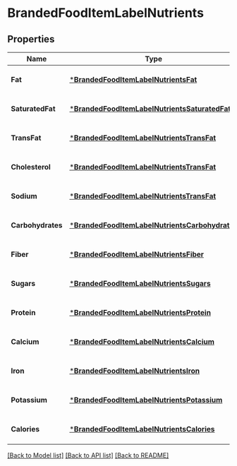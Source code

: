 # BrandedFoodItemLabelNutrients

## Properties
Name | Type | Description | Notes
------------ | ------------- | ------------- | -------------
**Fat** | [***BrandedFoodItemLabelNutrientsFat**](BrandedFoodItem_labelNutrients_fat.md) |  | [optional] [default to null]
**SaturatedFat** | [***BrandedFoodItemLabelNutrientsSaturatedFat**](BrandedFoodItem_labelNutrients_saturatedFat.md) |  | [optional] [default to null]
**TransFat** | [***BrandedFoodItemLabelNutrientsTransFat**](BrandedFoodItem_labelNutrients_transFat.md) |  | [optional] [default to null]
**Cholesterol** | [***BrandedFoodItemLabelNutrientsTransFat**](BrandedFoodItem_labelNutrients_transFat.md) |  | [optional] [default to null]
**Sodium** | [***BrandedFoodItemLabelNutrientsTransFat**](BrandedFoodItem_labelNutrients_transFat.md) |  | [optional] [default to null]
**Carbohydrates** | [***BrandedFoodItemLabelNutrientsCarbohydrates**](BrandedFoodItem_labelNutrients_carbohydrates.md) |  | [optional] [default to null]
**Fiber** | [***BrandedFoodItemLabelNutrientsFiber**](BrandedFoodItem_labelNutrients_fiber.md) |  | [optional] [default to null]
**Sugars** | [***BrandedFoodItemLabelNutrientsSugars**](BrandedFoodItem_labelNutrients_sugars.md) |  | [optional] [default to null]
**Protein** | [***BrandedFoodItemLabelNutrientsProtein**](BrandedFoodItem_labelNutrients_protein.md) |  | [optional] [default to null]
**Calcium** | [***BrandedFoodItemLabelNutrientsCalcium**](BrandedFoodItem_labelNutrients_calcium.md) |  | [optional] [default to null]
**Iron** | [***BrandedFoodItemLabelNutrientsIron**](BrandedFoodItem_labelNutrients_iron.md) |  | [optional] [default to null]
**Potassium** | [***BrandedFoodItemLabelNutrientsPotassium**](BrandedFoodItem_labelNutrients_potassium.md) |  | [optional] [default to null]
**Calories** | [***BrandedFoodItemLabelNutrientsCalories**](BrandedFoodItem_labelNutrients_calories.md) |  | [optional] [default to null]

[[Back to Model list]](../README.md#documentation-for-models) [[Back to API list]](../README.md#documentation-for-api-endpoints) [[Back to README]](../README.md)
